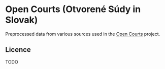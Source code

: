 # Open Courts (Otvorené Súdy in Slovak)

Preprocessed data from various sources used in the [Open Courts](https://github.com/otvorenesudy) project.

## Licence
TODO
